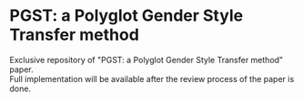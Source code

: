 # PGST: a Polyglot Gender Style Transfer method
Exclusive repository of "PGST: a Polyglot Gender Style Transfer method" paper.  
Full implementation will be available after the review process of the paper is done.
